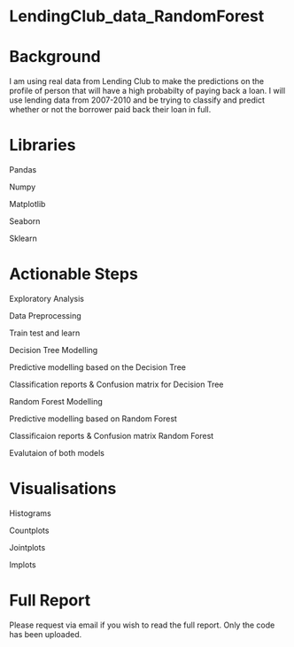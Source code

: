 # LendingClub_data_RandomForest

# Background
I am using real data from Lending Club to make the predictions on the profile of person that will have a high probabilty of paying back a loan.
I will use lending data from 2007-2010 and be trying to classify and predict whether or not the borrower paid back their loan in full. 

# Libraries
Pandas

Numpy

Matplotlib

Seaborn

Sklearn

# Actionable Steps
Exploratory Analysis

Data Preprocessing

Train test and learn

Decision Tree Modelling

Predictive modelling based on the Decision Tree

Classification reports & Confusion matrix for Decision Tree

Random Forest Modelling

Predictive modelling based on Random Forest

Classificaion reports & Confusion matrix Random Forest

Evalutaion of both models


# Visualisations
Histograms

Countplots

Jointplots

Implots

# Full Report
Please request via email if you wish to read the full report. Only the code has been uploaded.
